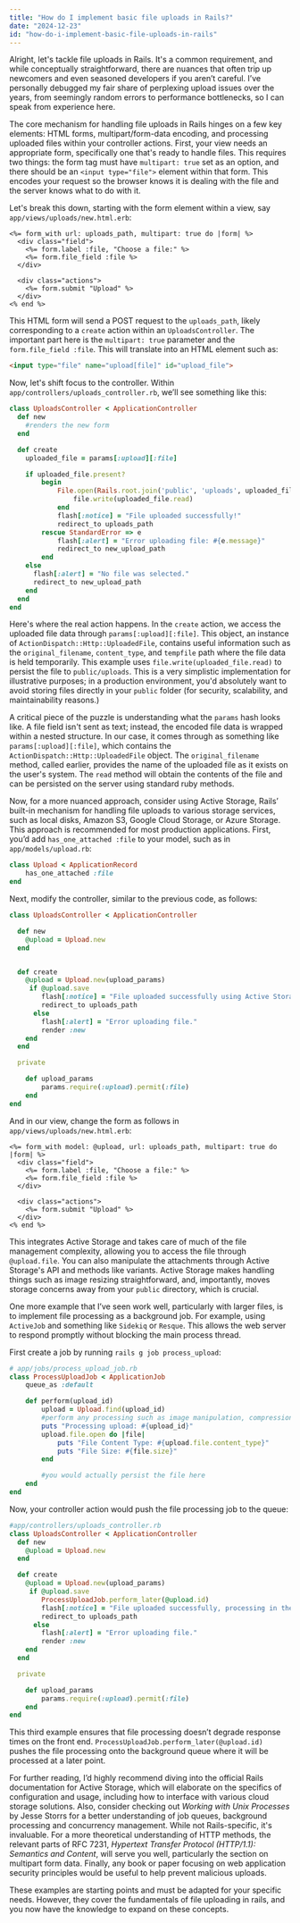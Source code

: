 ```yaml
---
title: "How do I implement basic file uploads in Rails?"
date: "2024-12-23"
id: "how-do-i-implement-basic-file-uploads-in-rails"
---
```


Alright, let's tackle file uploads in Rails. It's a common requirement, and while conceptually straightforward, there are nuances that often trip up newcomers and even seasoned developers if you aren’t careful. I’ve personally debugged my fair share of perplexing upload issues over the years, from seemingly random errors to performance bottlenecks, so I can speak from experience here.

The core mechanism for handling file uploads in Rails hinges on a few key elements: HTML forms, multipart/form-data encoding, and processing uploaded files within your controller actions. First, your view needs an appropriate form, specifically one that's ready to handle files. This requires two things: the form tag must have `multipart: true` set as an option, and there should be an `<input type="file">` element within that form. This encodes your request so the browser knows it is dealing with the file and the server knows what to do with it.

Let's break this down, starting with the form element within a view, say `app/views/uploads/new.html.erb`:

```html+erb
<%= form_with url: uploads_path, multipart: true do |form| %>
  <div class="field">
    <%= form.label :file, "Choose a file:" %>
    <%= form.file_field :file %>
  </div>

  <div class="actions">
    <%= form.submit "Upload" %>
  </div>
<% end %>
```

This HTML form will send a POST request to the `uploads_path`, likely corresponding to a `create` action within an `UploadsController`. The important part here is the `multipart: true` parameter and the `form.file_field :file`. This will translate into an HTML element such as:

```html
<input type="file" name="upload[file]" id="upload_file">
```

Now, let's shift focus to the controller. Within `app/controllers/uploads_controller.rb`, we’ll see something like this:

```ruby
class UploadsController < ApplicationController
  def new
    #renders the new form
  end

  def create
    uploaded_file = params[:upload][:file]

    if uploaded_file.present?
        begin
            File.open(Rails.root.join('public', 'uploads', uploaded_file.original_filename), 'wb') do |file|
                file.write(uploaded_file.read)
            end
            flash[:notice] = "File uploaded successfully!"
            redirect_to uploads_path
        rescue StandardError => e
            flash[:alert] = "Error uploading file: #{e.message}"
            redirect_to new_upload_path
        end
    else
      flash[:alert] = "No file was selected."
      redirect_to new_upload_path
    end
  end
end
```

Here's where the real action happens. In the `create` action, we access the uploaded file data through `params[:upload][:file]`. This object, an instance of `ActionDispatch::Http::UploadedFile`, contains useful information such as the `original_filename`, `content_type`, and `tempfile` path where the file data is held temporarily. This example uses `file.write(uploaded_file.read)` to persist the file to `public/uploads`. This is a very simplistic implementation for illustrative purposes; in a production environment, you'd absolutely want to avoid storing files directly in your `public` folder (for security, scalability, and maintainability reasons.)

A critical piece of the puzzle is understanding what the `params` hash looks like. A file field isn't sent as text; instead, the encoded file data is wrapped within a nested structure. In our case, it comes through as something like `params[:upload][:file]`, which contains the `ActionDispatch::Http::UploadedFile` object. The `original_filename` method, called earlier, provides the name of the uploaded file as it exists on the user's system. The `read` method will obtain the contents of the file and can be persisted on the server using standard ruby methods.

Now, for a more nuanced approach, consider using Active Storage, Rails’ built-in mechanism for handling file uploads to various storage services, such as local disks, Amazon S3, Google Cloud Storage, or Azure Storage. This approach is recommended for most production applications. First, you’d add `has_one_attached :file` to your model, such as in `app/models/upload.rb`:

```ruby
class Upload < ApplicationRecord
    has_one_attached :file
end
```

Next, modify the controller, similar to the previous code, as follows:

```ruby
class UploadsController < ApplicationController

  def new
    @upload = Upload.new
  end


  def create
    @upload = Upload.new(upload_params)
     if @upload.save
        flash[:notice] = "File uploaded successfully using Active Storage!"
        redirect_to uploads_path
      else
        flash[:alert] = "Error uploading file."
        render :new
    end
  end

  private

    def upload_params
        params.require(:upload).permit(:file)
    end
end
```

And in our view, change the form as follows in `app/views/uploads/new.html.erb`:

```html+erb
<%= form_with model: @upload, url: uploads_path, multipart: true do |form| %>
  <div class="field">
    <%= form.label :file, "Choose a file:" %>
    <%= form.file_field :file %>
  </div>

  <div class="actions">
    <%= form.submit "Upload" %>
  </div>
<% end %>
```

This integrates Active Storage and takes care of much of the file management complexity, allowing you to access the file through `@upload.file`. You can also manipulate the attachments through Active Storage's API and methods like variants. Active Storage makes handling things such as image resizing straightforward, and, importantly, moves storage concerns away from your `public` directory, which is crucial.

One more example that I’ve seen work well, particularly with larger files, is to implement file processing as a background job. For example, using `ActiveJob` and something like `Sidekiq` or `Resque`. This allows the web server to respond promptly without blocking the main process thread.

First create a job by running `rails g job process_upload`:

```ruby
# app/jobs/process_upload_job.rb
class ProcessUploadJob < ApplicationJob
    queue_as :default

    def perform(upload_id)
        upload = Upload.find(upload_id)
        #perform any processing such as image manipulation, compression, etc
        puts "Processing upload: #{upload_id}"
        upload.file.open do |file|
            puts "File Content Type: #{upload.file.content_type}"
            puts "File Size: #{file.size}"
        end

        #you would actually persist the file here
    end
end

```

Now, your controller action would push the file processing job to the queue:

```ruby
#app/controllers/uploads_controller.rb
class UploadsController < ApplicationController
  def new
    @upload = Upload.new
  end

  def create
    @upload = Upload.new(upload_params)
     if @upload.save
        ProcessUploadJob.perform_later(@upload.id)
        flash[:notice] = "File uploaded successfully, processing in the background."
        redirect_to uploads_path
      else
        flash[:alert] = "Error uploading file."
        render :new
    end
  end

  private

    def upload_params
        params.require(:upload).permit(:file)
    end
end
```

This third example ensures that file processing doesn’t degrade response times on the front end. `ProcessUploadJob.perform_later(@upload.id)` pushes the file processing onto the background queue where it will be processed at a later point.

For further reading, I’d highly recommend diving into the official Rails documentation for Active Storage, which will elaborate on the specifics of configuration and usage, including how to interface with various cloud storage solutions. Also, consider checking out *Working with Unix Processes* by Jesse Storrs for a better understanding of job queues, background processing and concurrency management. While not Rails-specific, it's invaluable. For a more theoretical understanding of HTTP methods, the relevant parts of RFC 7231, *Hypertext Transfer Protocol (HTTP/1.1): Semantics and Content*, will serve you well, particularly the section on multipart form data. Finally, any book or paper focusing on web application security principles would be useful to help prevent malicious uploads.

These examples are starting points and must be adapted for your specific needs. However, they cover the fundamentals of file uploading in rails, and you now have the knowledge to expand on these concepts.
